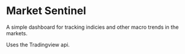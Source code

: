 # Market Sentinel

A simple dashboard for tracking indicies and other macro trends in the markets.

Uses the Tradingview api.
